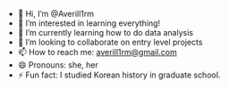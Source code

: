 - 👋 Hi, I’m @Averill1rm
- 👀 I’m interested in learning everything!
- 🌱 I’m currently learning how to do data analysis
- 💞️ I’m looking to collaborate on entry level projects
- 📫 How to reach me: averill1rm@gmail.com
- 😄 Pronouns: she, her
- ⚡ Fun fact: I studied Korean history in graduate school.

<!---
Averill1rm/Averill1rm is a ✨ special ✨ repository because its `README.md` (this file) appears on your GitHub profile.
You can click the Preview link to take a look at your changes.
--->
